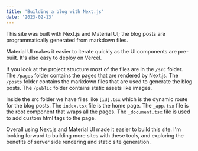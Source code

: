 ```yaml
---
title: 'Building a blog with Next.js'
date: '2023-02-13'
---
```


This site was built with Next.js and Material UI; the blog posts are programmatically generated from markdown files.

Material UI makes it easier to iterate quickly as the UI components are pre-built. It's also easy to deploy on Vercel.

If you look at the project structure most of the files are in the `/src` folder. The `/pages` folder contains the pages that are rendered by Next.js. The `/posts` folder contains the markdown files that are used to generate the blog posts. The `/public` folder contains static assets like images.

Inside the src folder we have files like `[id].tsx` which is the dynamic route for the blog posts. The `index.tsx` file is the home page. The `_app.tsx` file is the root component that wraps all the pages. The `_document.tsx` file is used to add custom html tags to the page.

Overall using Next.js and Material UI made it easier to build this site. I'm looking forward to building more sites with these tools, and exploring the benefits of server side rendering and static site generation.